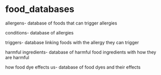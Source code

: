 # food_databases
allergens- database of foods that can trigger allergies

conditions- database of allergies

triggers- database linking foods with the allergy they can trigger

harmful ingredients- database of harmful food ingredients with how they are harmful

how food dye effects us- database of food dyes and their effects

